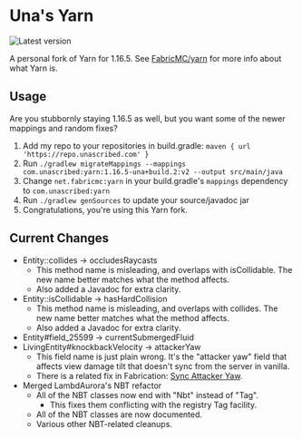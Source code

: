 # Una's Yarn
![Latest version](https://img.shields.io/maven-metadata/v?color=%2300dbad&metadataUrl=https%3A%2F%2Frepo.unascribed.com%2Fcom%2Funascribed%2Fyarn%2Fmaven-metadata.xml)

A personal fork of Yarn for 1.16.5. See [FabricMC/yarn](https://github.com/FabricMC/yarn) for more info about what Yarn is.

## Usage

Are you stubbornly staying 1.16.5 as well, but you want some of the newer mappings and random fixes?

1. Add my repo to your repositories in build.gradle: `maven { url 'https://repo.unascribed.com' }`
2. Run `./gradlew migrateMappings --mappings com.unascribed:yarn:1.16.5-una+build.2:v2 --output src/main/java`
3. Change `net.fabricmc:yarn` in your build.gradle's `mappings` dependency to `com.unascribed:yarn`
4. Run `./gradlew genSources` to update your source/javadoc jar
5. Congratulations, you're using this Yarn fork.

## Current Changes

* Entity::collides → occludesRaycasts
  * This method name is misleading, and overlaps with isCollidable. The new name better matches what the method affects.
  * Also added a Javadoc for extra clarity.
* Entity::isCollidable → hasHardCollision
  * This method name is misleading, and overlaps with collides. The new name better matches what the method affects.
  * Also added a Javadoc for extra clarity.
* Entity#field_25599 → currentSubmergedFluid
* LivingEntity#knockbackVelocity → attackerYaw
  * This field name is just plain wrong. It's the "attacker yaw" field that affects view damage tilt that doesn't sync from the server in vanilla.
  * There is a related fix in Fabrication: [Sync Attacker Yaw](https://unascribed.com/fabrication/#fixes.sync_attacker_yaw).
* Merged LambdAurora's NBT refactor
  * All of the NBT classes now end with "Nbt" instead of "Tag".
    * This fixes them conflicting with the registry Tag facility.
  * All of the NBT classes are now documented.
  * Various other NBT-related cleanups.
